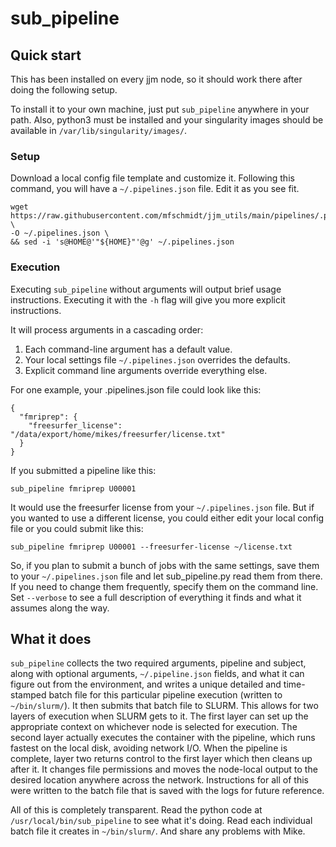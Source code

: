 # sub_pipeline

## Quick start

This has been installed on every jjm node, so it should work there after doing
the following setup.

To install it to your own machine, just put `sub_pipeline` anywhere in your path.
Also, python3 must be installed and your singularity images should be available
in `/var/lib/singularity/images/`.

### Setup

Download a local config file template and customize it. Following this command,
you will have a `~/.pipelines.json` file. Edit it as you see fit.

    wget https://raw.githubusercontent.com/mfschmidt/jjm_utils/main/pipelines/.pipelines.json \
    -O ~/.pipelines.json \
    && sed -i 's@HOME@'"${HOME}"'@g' ~/.pipelines.json

### Execution

Executing `sub_pipeline` without arguments will output brief usage instructions.
Executing it with the `-h` flag will give you more explicit instructions.

It will process arguments in a cascading order:

1. Each command-line argument has a default value.
2. Your local settings file `~/.pipelines.json` overrides the defaults.
3. Explicit command line arguments override everything else.

For one example, your .pipelines.json file could look like this:

    {
      "fmriprep": {
        "freesurfer_license": "/data/export/home/mikes/freesurfer/license.txt"
      }
    }

If you submitted a pipeline like this:

    sub_pipeline fmriprep U00001

It would use the freesurfer license from your `~/.pipelines.json` file.
But if you wanted to use a different license, you could either edit your
local config file or you could submit like this:

    sub_pipeline fmriprep U00001 --freesurfer-license ~/license.txt

So, if you plan to submit a bunch of jobs with the same settings,
save them to your `~/.pipelines.json` file and let sub_pipeline.py read them from
there. If you need to change them frequently, specify them on the command line.
Set `--verbose` to see a full description of everything it finds and what it
assumes along the way.

## What it does

`sub_pipeline` collects the two required arguments, pipeline and subject,
along with optional arguments, `~/.pipeline.json` fields, and what it can
figure out from the environment, and writes a unique detailed and
time-stamped batch file for this particular pipeline execution
(written to `~/bin/slurm/`). It then submits that batch file to SLURM.
This allows for two layers of execution when SLURM gets to it.
The first layer can set up the appropriate context on whichever node is
selected for execution. The second layer actually executes the container
with the pipeline, which runs fastest on the local disk, avoiding network I/O.
When the pipeline is complete, layer two returns control to the first layer
which then cleans up after it. It changes file permissions and moves the
node-local output to the desired location anywhere across the network.
Instructions for all of this were written to the batch file that is saved
with the logs for future reference.

All of this is completely transparent. Read the python code at
`/usr/local/bin/sub_pipeline` to see what it's doing.
Read each individual batch file it creates in `~/bin/slurm/`.
And share any problems with Mike.
